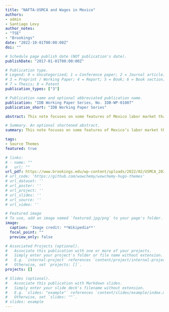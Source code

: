 ```yaml
---
title: "NAFTA-USMCA and Wages in Mexico"
authors:
- admin
- Santiago Levy
author_notes:
- "TSE"
- "Brookings"
date: "2022-10-01T00:00:00Z"
doi: ""

# Schedule page publish date (NOT publication's date).
publishDate: "2017-01-01T00:00:00Z"

# Publication type.
# Legend: 0 = Uncategorized; 1 = Conference paper; 2 = Journal article;
# 3 = Preprint / Working Paper; 4 = Report; 5 = Book; 6 = Book section;
# 7 = Thesis; 8 = Patent
publication_types: ["3"]

# Publication name and optional abbreviated publication name.
publication: "IDB Working Paper Series, No. IDB-WP-01087"
publication_short: "IDB Working Paper Series"

abstract: This note focuses on some features of Mexico labor market that, in our view, are crucial to understand the effects of NAFTA USMCA on wage in Mexico. In our assessment we find that: Despite NAFTA, average wages in Mexico did not increase from their pre-NAFTA levels, although in its absence they would have been marginally lower. So long as Mexico current domestic regulations remain, particularly those pertaining to labor and social insurance, it is unlikely that the USMCA, the trade pact that superseded NAFTA in 2019, will lead to higher average wages. If the USMCA increases labor costs significantly in the USMCA-related segment of the economy, aggregate productivity in Mexico may suffer.

# Summary. An optional shortened abstract.
summary: This note focuses on some features of Mexico’s labor market that, in our view, are crucial to understand the effects of NAFTA-USMCA on wage in Mexico.

tags:
- Source Themes
featured: true

# links: 
# - name: ""
#   url: ""
url_pdf: https://www.brookings.edu/wp-content/uploads/2022/02/USMCA_2022_Report.pdf
# url_code: 'https://github.com/wowchemy/wowchemy-hugo-themes'
# url_dataset: ''
# url_poster: ''
# url_project: ''
# url_slides: ''
# url_source: ''
# url_video: ''

# Featured image
# To use, add an image named `featured.jpg/png` to your page's folder. 
image:
  caption: 'Image credit: **Wikipedia**'
  focal_point: ""
  preview_only: false

# Associated Projects (optional).
#   Associate this publication with one or more of your projects.
#   Simply enter your project's folder or file name without extension.
#   E.g. `internal-project` references `content/project/internal-project/index.md`.
#   Otherwise, set `projects: []`.
projects: []

# Slides (optional).
#   Associate this publication with Markdown slides.
#   Simply enter your slide deck's filename without extension.
#   E.g. `slides: "example"` references `content/slides/example/index.md`.
#   Otherwise, set `slides: ""`.
# slides: example
---
```




